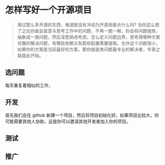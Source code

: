 # 怎样写好一个开源项目

> 用过那么多开源的东西，难道就没有冲动为开源贡献点什么吗? 当你这么想了之后你就会留意与思考工作中的问题，不再一题一解，你会将问题提炼，抽象成一类问题，然后深思熟虑考虑，怎么定义问题边界，思考用哪种方案优雅的解决问题，有哪些依赖又有那些配置需要提取。也许这个问题很小，如果你的方案是当前最好的方案，那你就是类问题最专业的解决者，专家之路就此开始。

## 选问题

每天重复着相似的工作，

## 开发

首先我们会在 github 新建一个项目，然后将项目初始化好。如果项目比较大，你可能需要其他人协助，这是你可以邀请其他开发者加入你的项目。

## 测试

## 推广
